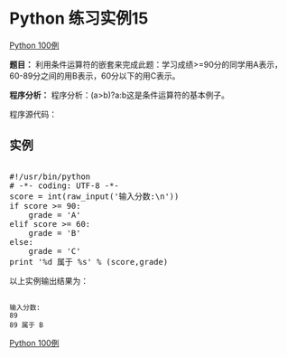 Python 练习实例15
=============

 [Python 100例](python-100-examples.md)


 **题目：** 利用条件运算符的嵌套来完成此题：学习成绩>=90分的同学用A表示，60-89分之间的用B表示，60分以下的用C表示。

 **程序分析：** 程序分析：(a>b)?a:b这是条件运算符的基本例子。

 程序源代码：

  实例
--

 <pre>

#!/usr/bin/python
# -*- coding: UTF-8 -*-
score = int(raw_input('输入分数:\n'))
if score >= 90:
    grade = 'A'
elif score >= 60:
    grade = 'B'
else:
    grade = 'C'
print '%d 属于 %s' % (score,grade)
</pre>


 以上实例输出结果为：


```

输入分数:
89
89 属于 B

```

[Python 100例](python-100-examples.md)
